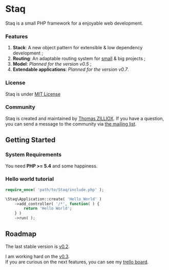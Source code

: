 Staq
======
Staq is a small PHP framework for a enjoyable web development.

### Features

1. **Stack**: A new object pattern for extensible & low dependency development ;
2. **Routing**: An adaptable routing system for [small](#hello-world-tutorial) & big projects ;
3. **Model**: *Planned for the version v0.5* ;
4. **Extendable applications**: *Planned for the version v0.7*.

### License

Staq is under [MIT License](http://opensource.org/licenses/MIT)

### Community

Staq is created and maintained by [Thomas ZILLIOX](http://zilliox.me). 
If you have a question, you can send a message to the community via [the mailing list](staq-project@googlegroups.com). 



Getting Started
--------

### System Requirements
You need **PHP >= 5.4** and some happiness.

### Hello world tutorial 

```php
require_once( 'path/to/Staq/include.php' );

\Staq\Application::create( 'Hello_World' )
    ->add_controller( '/*', function( ) {
        return 'Hello World';
    } )
    ->run( );
```



Roadmap
--------
The last stable version is [v0.2](https://github.com/Pixel418/Staq/tree/v0.2).

I am working hard on the [v0.3](https://github.com/Pixel418/Staq/tree/v0.3). <br>
If you are curious on the next features, you can see my [trello board](https://trello.com/board/staq/50de3fe18942735c620000a9).
